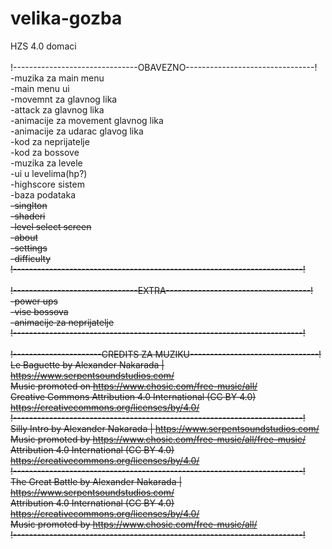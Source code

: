 # velika-gozba

HZS 4.0 domaci<br/>
<br/>
!-------------------------------OBAVEZNO--------------------------------!<br/>
-muzika za main menu<br/>
-main menu ui<br/>
-movemnt za glavnog lika<br/>
-attack za glavnog lika<br/>
-animacije za movement glavnog lika<br/>
-animacije za udarac glavog lika<br/>
-kod za neprijatelje<br/>
-kod za bossove<br/>
-muzika za levele<br/>
-ui u levelima(hp?)<br/>
-highscore sistem<br/>
-baza podataka<br/><strike/>
-singlton<br/>
-shaderi<br/>
-level select screen<br/>
-about<br/>
-settings<br/>
-difficulty<br/>
!------------------------------------------------------------------------!<br/>
<br/>
!-------------------------------EXTRA------------------------------------!<br/>
-power ups<br/>
-vise bossova<br/>
-animacije za neprijatelje<br/>
!------------------------------------------------------------------------!<br/>
<br/>
!----------------------CREDITS ZA MUZIKU--------------------------------!<br/>
Le Baguette by Alexander Nakarada | https://www.serpentsoundstudios.com/<br/>
Music promoted on https://www.chosic.com/free-music/all/<br/>
Creative Commons Attribution 4.0 International (CC BY 4.0)<br/>
https://creativecommons.org/licenses/by/4.0/<br/>
!------------------------------------------------------------------------!<br/>
Silly Intro by Alexander Nakarada | https://www.serpentsoundstudios.com/<br/>
Music promoted by https://www.chosic.com/free-music/all/free-music/<br/>
Attribution 4.0 International (CC BY 4.0)<br/>
https://creativecommons.org/licenses/by/4.0/<br/>
!------------------------------------------------------------------------!<br/>
The Great Battle by Alexander Nakarada | https://www.serpentsoundstudios.com/<br/>
Attribution 4.0 International (CC BY 4.0)<br/>
https://creativecommons.org/licenses/by/4.0/<br/>
Music promoted by https://www.chosic.com/free-music/all/<br/>
!------------------------------------------------------------------------!<br/>
